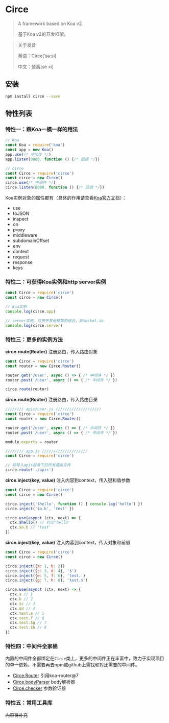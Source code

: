 # Circe

> A framework based on Koa v2.
>
> 基于Koa v2的开发框架。

> 关于发音
>
> 英语：Circe[ˈsə:si]
>
> 中文：瑟茜[sè xī]

## 安装

```bash
npm install circe --save
```

## 特性列表

### 特性一：跟Koa一模一样的用法

```javascript
// Koa
const Koa = require('koa')
const app = new Koa()
app.use(/* 中间件 */)
app.listen(8080. function () {/* 回调 */})

// Circe
const Circe = require('circe')
const circe = new Circe()
circe.use(/* 中间件 */)
circe.listen(8080. function () {/* 回调 */})
```

Koa实例对象的属性都有（具体的作用请查看[Koa官方文档](http://koajs.com/)）：

- use
- toJSON
- inspect
- on
- proxy
- middleware
- subdomainOffset
- env
- context
- request
- response
- keys

### 特性二：可获得Koa实例和http server实例

```javascript
const Circe = require('circe')
const circe = new Circe()

// koa实例
console.log(circe.app)

// server实例，可用于其他框架的结合，如socket.io
console.log(circe.server)
```

### 特性三：更多的实例方法

**circe.route(Router)** 注册路由，传入路由对象

```javascript
const Circe = require('circe')
const router = new Circe.Router()

router.get('/user', async () => { /* 中间件 */ })
router.post('/user', async () => { /* 中间件 */ })

circe.route(router)
```

**circe.route(Router)** 注册路由，传入路由目录

```javascript
//////// apis/user.js ////////////////////
const Circe = require('circe')
const router = new Circe.Router()

router.get('/user', async () => { /* 中间件 */ })
router.post('/user', async () => { /* 中间件 */ })

module.exports = router

//////// app.js ////////////////////
const Circe = require('circe')

// 将导入apis目录下的所有路由文件
circe.route('./apis')
```

**circe.inject(key, value)** 注入内容到context，传入键和值参数

```javascript
const Circe = require('circe')
const circe = new Circe()

circe.inject('$hello', function () { console.log('hello') })
circe.inject('$a.b', 'test' })

circe.use(asynct (ctx, next) => {
  ctx.$hello() // 打印'hello'
  ctx.$a.b // 'test'
})
```

**circe.inject(key, value)** 注入内容到context，传入对象和前缀

```javascript
const Circe = require('circe')
const circe = new Circe()

circe.inject({a: 1, b: 2})
circe.inject({c: 3, d: 4}, '$')
circe.inject({e: 5, f: 6}, 'test.')
circe.inject({g: 7, h: 8}, 'test.$')

circe.use(asynct (ctx, next) => {
  ctx.a // 1
  ctx.b // 2
  ctx.$c // 3
  ctx.$d // 4
  ctx.test.e // 5
  ctx.test.f // 6
  ctx.test.$g // 7
  ctx.test.$h // 8
})
```

### 特性四：中间件全家桶

内置的中间件全都绑定在`Circe`类上，更多的中间件正在丰富中，致力于实现项目的单一依赖，不需要再去npm或github上需找和对比需要的中间件。

- [Circe.Router](https://github.com/alexmingoia/koa-router/tree/master) 引用koa-router@7
- [Circe.bodyParser](./src/middlewares/bodyParser/README.md) body解析器
- [Circe.checker](./src/middlewares/checker/README.md) 参数验证器

### 特性五：常用工具库

~~内容待补充~~